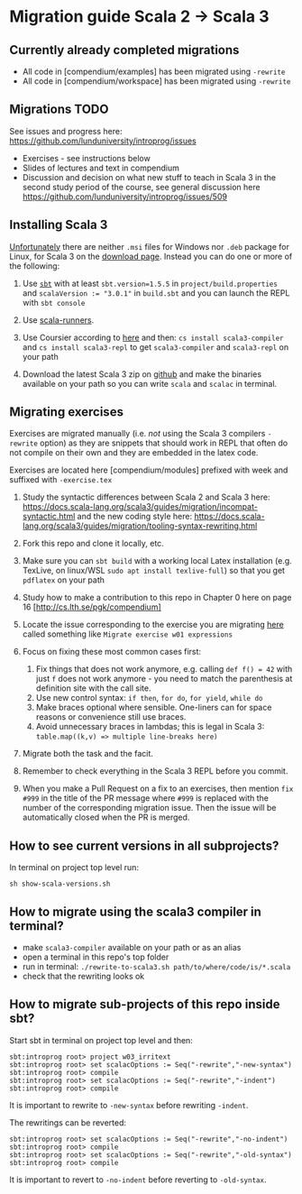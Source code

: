 # Migration guide Scala 2 -> Scala 3

## Currently already completed migrations

* All code in [compendium/examples] has been migrated using `-rewrite`
* All code in [compendium/workspace] has been migrated using `-rewrite`

## Migrations TODO

See issues and progress here: https://github.com/lunduniversity/introprog/issues 

* Exercises - see instructions below
* Slides of lectures and text in compendium
* Discussion and decision on what new stuff to teach in Scala 3 in the second study period of the course, see general discussion here https://github.com/lunduniversity/introprog/issues/509

## Installing Scala 3

[Unfortunately](https://github.com/lampepfl/dotty/issues/12502) there are neither `.msi` files for Windows nor `.deb` package for Linux, for Scala 3 on the [download page](https://www.scala-lang.org/download/scala3.html). Instead you can do one or more of the following:
1. Use [`sbt`](https://www.scala-sbt.org/download.html) with at least `sbt.version=1.5.5` in `project/build.properties` and `scalaVersion := "3.0.1"` in `build.sbt` and you can launch the REPL with `sbt console`

2. Use [scala-runners](https://github.com/dwijnand/scala-runners).

3. Use Coursier according to [here](https://get-coursier.io/docs/cli-installation) and then:
  `cs install scala3-compiler` and `cs install scala3-repl` to get `scala3-compiler` and `scala3-repl` on your path

4. Download the latest Scala 3 zip on [github](https://github.com/lampepfl/dotty/releases) and make the binaries available on your path so you can write `scala` and `scalac` in terminal.


## Migrating exercises

Exercises are migrated manually (i.e. *not* using the Scala 3 compilers `-rewrite` option) as they are snippets that should work in REPL that often do not compile on their own and they are embedded in the latex code.

Exercises are located here [compendium/modules] prefixed with week and suffixed with `-exercise.tex`

1. Study the syntactic differences between Scala 2 and Scala 3 here:
https://docs.scala-lang.org/scala3/guides/migration/incompat-syntactic.html   and the new coding style here: https://docs.scala-lang.org/scala3/guides/migration/tooling-syntax-rewriting.html

2. Fork this repo and clone it locally, etc.

3. Make sure you can `sbt build` with a working local Latex installation (e.g. TexLive, on linux/WSL `sudo apt install texlive-full`) so that you get `pdflatex` on your path

4. Study how to make a contribution to this repo in Chapter 0 here on page 16 [http://cs.lth.se/pgk/compendium] 

5. Locate the issue corresponding to the exercise you are migrating [here](https://github.com/lunduniversity/introprog/issues) called something like `Migrate exercise w01 expressions`

6. Focus on fixing these most common cases first:
   1. Fix things that does not work anymore, e.g. calling `def f() = 42` with just `f` does not work anymore - you need to match the parenthesis at definition site with the call site.
   2. Use new control syntax: `if then`, `for do`, `for yield`, `while do`
   3. Make braces optional where sensible. One-liners can for space reasons or convenience still use braces.
   4. Avoid unnecessary braces in lambdas; this is legal in Scala 3: `table.map((k,v) => multiple line-breaks here)`

7. Migrate both the task and the facit.

8. Remember to check everything in the Scala 3 REPL before you commit.

9. When you make a Pull Request on a fix to an exercises, then mention `fix #999` in the title of the PR message where `#999` is replaced with the number of the corresponding migration issue. Then the issue will be automatically closed when the PR is merged.

## How to see current versions in all subprojects?

In terminal on project top level run:
```
sh show-scala-versions.sh
```

## How to migrate using the scala3 compiler in terminal?

* make `scala3-compiler` available on your path or as an alias
* open a terminal in this repo's top folder
* run in terminal: `./rewrite-to-scala3.sh path/to/where/code/is/*.scala`
* check that the rewriting looks ok


## How to migrate sub-projects of this repo inside sbt?
Start sbt in terminal on project top level and then:
```
sbt:introprog root> project w03_irritext
sbt:introprog root> set scalacOptions := Seq("-rewrite","-new-syntax")
sbt:introprog root> compile
sbt:introprog root> set scalacOptions := Seq("-rewrite","-indent")
sbt:introprog root> compile
```
It is important to rewrite to `-new-syntax` before rewriting `-indent`.

The rewritings can be reverted:
```
sbt:introprog root> set scalacOptions := Seq("-rewrite","-no-indent")
sbt:introprog root> compile
sbt:introprog root> set scalacOptions := Seq("-rewrite","-old-syntax")
sbt:introprog root> compile
```

It is important to revert to `-no-indent` before reverting to `-old-syntax`.
